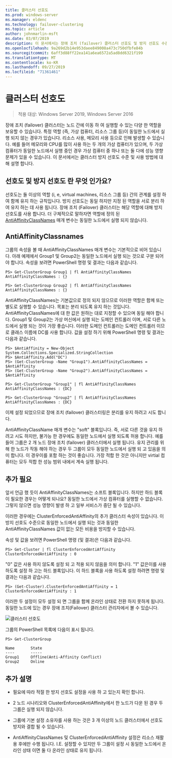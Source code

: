 ```yaml
---
title: 클러스터 선호도
ms.prod: windows-server
ms.manager: eldenc
ms.technology: failover-clustering
ms.topic: article
author: johnmarlin-msft
ms.date: 03/07/2019
description: 이 문서에서는 장애 조치 (failover) 클러스터 선호도 및 방지 선호도 수준을 설명 합니다.
ms.openlocfilehash: 9a269d2b14e953daee849008a473c750dfbfe84b
ms.sourcegitcommit: 6aff3d88ff22ea141a6ea6572a5ad8dd6321f199
ms.translationtype: MT
ms.contentlocale: ko-KR
ms.lasthandoff: 09/27/2019
ms.locfileid: "71361461"
---
```

# <a name="cluster-affinity"></a>클러스터 선호도

> 적용 대상: Windows Server 2019, Windows Server 2016

장애 조치 (failover) 클러스터는 노드 간에 이동 하 여 실행할 수 있는 다양 한 역할을 보유할 수 있습니다.  특정 역할 (즉, 가상 컴퓨터, 리소스 그룹 등)이 동일한 노드에서 실행 되지 않는 경우가 있습니다.  리소스 사용, 메모리 사용 등으로 인해 발생할 수 있습니다.  예를 들어 메모리와 CPU를 많이 사용 하는 두 개의 가상 컴퓨터가 있으며, 두 가상 컴퓨터가 동일한 노드에서 실행 중인 경우 가상 컴퓨터 중 하나 또는 둘 다에 성능 영향 문제가 있을 수 있습니다.  이 문서에서는 클러스터 방지 선호도 수준 및 사용 방법에 대해 설명 합니다.

## <a name="what-is-affinity-and-antiaffinity"></a>선호도 및 방지 선호도 란 무엇 인가요?

선호도는 둘 이상의 역할 (i, e, virtual machines, 리소스 그룹 등) 간의 관계를 설정 하 여 함께 유지 하는 규칙입니다.  방지 선호도는 동일 하지만 지정 된 역할을 서로 분리 하 여 유지 하는 데 사용 됩니다.  장애 조치 (Failover) 클러스터는 해당 역할에 대해 방지 선호도를 사용 합니다.  더 구체적으로 말하자면 역할에 정의 된 [AntiAffinityClassNames](https://docs.microsoft.com/previous-versions/windows/desktop/mscs/groups-antiaffinityclassnames) 매개 변수는 동일한 노드에서 실행 되지 않습니다.  

## <a name="antiaffinityclassnames"></a>AntiAffinityClassnames

그룹의 속성을 볼 때 AntiAffinityClassNames 매개 변수는 기본적으로 비어 있습니다.  아래 예제에서 Group1 및 Group2는 동일한 노드에서 실행 되는 것으로 구분 되어야 합니다.  속성을 보려면 PowerShell 명령 및 결과는 다음과 같습니다.

    PS> Get-ClusterGroup Group1 | fl AntiAffinityClassNames
    AntiAffinityClassNames : {}

    PS> Get-ClusterGroup Group2 | fl AntiAffinityClassNames
    AntiAffinityClassNames : {}

AntiAffinityClassNames는 기본값으로 정의 되지 않으므로 이러한 역할은 함께 또는 별도로 실행할 수 있습니다.  목표는 분리 되도록 유지 하는 것입니다.  AntiAffinityClassNames에 대 한 값은 원하는 대로 지정할 수 있으며 동일 해야 합니다.  Group1 및 Group2는 가상 머신에서 실행 되는 도메인 컨트롤러 이며, 서로 다른 노드에서 실행 되는 것이 가장 좋습니다.  이러한 도메인 컨트롤러는 도메인 컨트롤러 이므로 클래스 이름에 DC를 사용 합니다.  값을 설정 하기 위해 PowerShell 명령 및 결과는 다음과 같습니다.

    PS> $AntiAffinity = New-Object System.Collections.Specialized.StringCollection
    PS> $AntiAffinity.Add("DC")
    PS> (Get-ClusterGroup -Name "Group1").AntiAffinityClassNames = $AntiAffinity
    PS> (Get-ClusterGroup -Name "Group2").AntiAffinityClassNames = $AntiAffinity

    PS> Get-ClusterGroup "Group1" | fl AntiAffinityClassNames
    AntiAffinityClassNames : {DC}

    PS> Get-ClusterGroup "Group2" | fl AntiAffinityClassNames
    AntiAffinityClassNames : {DC}

이제 설정 되었으므로 장애 조치 (failover) 클러스터링은 분리를 유지 하려고 시도 합니다.  

AntiAffinityClassName 매개 변수는 "soft" 블록입니다.  즉, 서로 다른 것을 유지 하려고 시도 하지만, 불가능 한 경우에도 동일한 노드에서 실행 되도록 허용 합니다.  예를 들어 그룹은 2 개 노드 장애 조치 (failover) 클러스터에서 실행 됩니다.  유지 관리를 위해 한 노드가 작동 해야 하는 경우 두 그룹이 모두 동일한 노드에서 실행 되 고 있음을 의미 합니다.  이 경우이를 포함 하는 것이 좋습니다.  가장 적합 한 것은 아니지만 virtial 컴퓨터는 모두 적합 한 성능 범위 내에서 계속 실행 됩니다.

## <a name="i-need-more"></a>추가 필요

앞서 언급 했 듯이 AntiAffinityClassNames는 소프트 블록입니다.  하지만 하드 블록이 필요한 경우는 어떻게 되나요?  동일한 노드에서 가상 컴퓨터를 실행할 수 없습니다. 그렇지 않으면 성능 영향이 발생 하 고 일부 서비스가 중단 될 수 있습니다.

이러한 경우에는 ClusterEnforcedAntiAffinity의 추가 클러스터 속성이 있습니다.  이 방지 선호도 수준으로 동일한 노드에서 실행 되는 것과 동일한 AntiAffinityClassNames 값이 없는 모든 비용을 방지할 수 있습니다.

속성 및 값을 보려면 PowerShell 명령 (및 결과)은 다음과 같습니다.

    PS> Get-Cluster | fl ClusterEnforcedAntiAffinity
    ClusterEnforcedAntiAffinity : 0

"0" 값은 사용 하지 않도록 설정 되 고 적용 되지 않음을 의미 합니다.  "1" 값은이를 사용 하도록 설정 하 고는 하드 블록입니다.  이 하드 블록을 사용 하도록 설정 하려면 명령 및 결과는 다음과 같습니다.

    PS> (Get-Cluster).ClusterEnforcedAntiAffinity = 1
    ClusterEnforcedAntiAffinity : 1

이러한 두 설정이 모두 설정 되 면 그룹을 함께 온라인 상태로 전환 하지 못하게 됩니다.  동일한 노드에 있는 경우 장애 조치(Failover) 클러스터 관리자에서 볼 수 있습니다.

![클러스터 선호도](media/Cluster-Affinity/Cluster-Affinity-1.png)

그룹의 PowerShell 목록에 다음이 표시 됩니다.

    PS> Get-ClusterGroup

    Name       State
    ----       -----
    Group1     Offline(Anti-Affinity Conflict)
    Group2     Online

## <a name="additional-comments"></a>추가 설명

- 필요에 따라 적절 한 방지 선호도 설정을 사용 하 고 있는지 확인 합니다.
- 2 노드 시나리오와 ClusterEnforcedAntiAffinity에서 한 노드가 다운 된 경우 두 그룹은 실행 되지 않습니다.  

- 그룹에 기본 설정 소유자를 사용 하는 것은 3 개 이상의 노드 클러스터에서 선호도 방지와 결합 될 수 있습니다.
- AntiAffinityClassNames 및 ClusterEnforcedAntiAffinity 설정은 리소스 재활용 후에만 수행 됩니다. I.E. 설정할 수 있지만 두 그룹이 설정 시 동일한 노드에서 온라인 상태 이면 둘 다 온라인 상태로 유지 됩니다.



